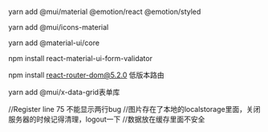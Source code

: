 yarn add @mui/material @emotion/react @emotion/styled

yarn add @mui/icons-material

yarn add @material-ui/core

npm install react-material-ui-form-validator

npm install react-router-dom@5.2.0  低版本路由

yarn add @mui/x-data-grid表单库

//Register line 75 不能显示两行bug
//图片存在了本地的localstorage里面，关闭服务器的时候记得清理，logout一下
//数据放在缓存里面不安全